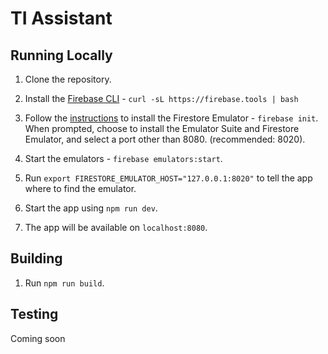 # TI Assistant

## Running Locally

1. Clone the repository.

2. Install the [Firebase CLI](https://firebase.google.com/docs/cli) - `curl -sL https://firebase.tools | bash`

3. Follow the [instructions](https://firebase.google.com/docs/emulator-suite/connect_and_prototype) to install the Firestore Emulator - `firebase init`. When prompted, choose to install the Emulator Suite and Firestore Emulator, and select a port other than 8080. (recommended: 8020).

4. Start the emulators - `firebase emulators:start`.

5. Run `export FIRESTORE_EMULATOR_HOST="127.0.0.1:8020"` to tell the app where to find the emulator.

6. Start the app using `npm run dev`.

7. The app will be available on `localhost:8080`.

## Building

1. Run `npm run build`.

## Testing

Coming soon